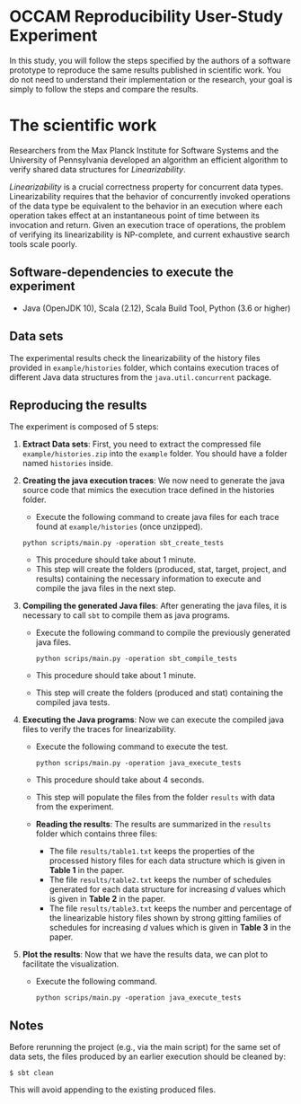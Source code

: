 # OCCAM Reproducibility User-Study Experiment

In this study, you will follow the steps specified by the authors of a software prototype to reproduce the same results published in scientific work. You do not need to understand their implementation or the research, your goal is simply to follow the steps and compare the results.

# The scientific work

Researchers from the Max Planck Institute for Software Systems and the University of Pennsylvania developed an algorithm an efficient algorithm to verify shared data structures for *Linearizability*. 

*Linearizability* is a crucial correctness property for concurrent data types. Linearizability requires that the behavior of concurrently invoked operations of the data type be equivalent to the behavior in an execution where each operation takes effect at an instantaneous point of time between its invocation and return. Given an execution trace of operations, the problem of verifying its linearizability is NP-complete, and current exhaustive search tools scale poorly. 
    
## Software-dependencies to execute the experiment

- Java (OpenJDK 10), Scala (2.12), Scala Build Tool, Python (3.6 or higher)

## Data sets

The experimental results check the linearizability of the history files provided in ```example/histories``` folder, which contains execution traces of different Java data structures from the  ```java.util.concurrent``` package.

## Reproducing the results

The experiment is composed of 5 steps:

1. **Extract Data sets**: First, you need to extract the compressed file ```example/histories.zip``` into the ```example``` folder. You should have a folder named ``histories`` inside. 

2. **Creating the java execution traces**: We now need to generate the java source code that mimics the execution trace defined in the histories folder.
    - Execute the following command to create java files for each trace found at ```example/histories``` (once unzipped). 

     ```
     python scripts/main.py -operation sbt_create_tests
     ```

    - This procedure should take about 1 minute.
    - This step will create the folders (produced, stat, target, project, and results) containing the necessary information to execute and compile the java files in the next step. 
        
3. **Compiling the generated Java files**: After generating the java files, it is necessary to call `sbt` to compile them as java programs.
    - Execute the following command to compile the previously generated java files. 

        ```
        python scrips/main.py -operation sbt_compile_tests
        ```
    
    - This procedure should take about 1 minute.
    - This step will create the folders (produced and stat) containing the compiled java tests.

4. **Executing the Java programs**: Now we can execute the compiled java files to verify the traces for linearizability.
    - Execute the following command to execute the test. 
    
        ```
        python scrips/main.py -operation java_execute_tests
        ```
    
    - This procedure should take about 4 seconds.
    - This step will populate the files from the folder `results` with data from the experiment.

    - **Reading the results**: The results are summarized in the ```results``` folder which contains three files:

        - The file ```results/table1.txt``` keeps the properties of the processed history files for each data structure which is given in **Table 1** in the paper.
        - The file ```results/table2.txt``` keeps the number of schedules generated for each data structure for increasing *d* values which is given in **Table 2** in the paper.
        - The file ```results/table3.txt``` keeps the number and percentage of the linearizable history files shown by strong gitting families of schedules for increasing *d* values which is given in **Table 3** in the paper.
       
5. **Plot the results**: Now that we have the results data, we can plot to facilitate the visualization.
    - Execute the following command.
        ```
        python scrips/main.py -operation java_execute_tests
        ```


## Notes
Before rerunning the project (e.g., via the main script) for the same set of data sets, the files produced by an earlier execution should be cleaned by:
```
$ sbt clean
```
This will avoid appending to the existing produced files.
